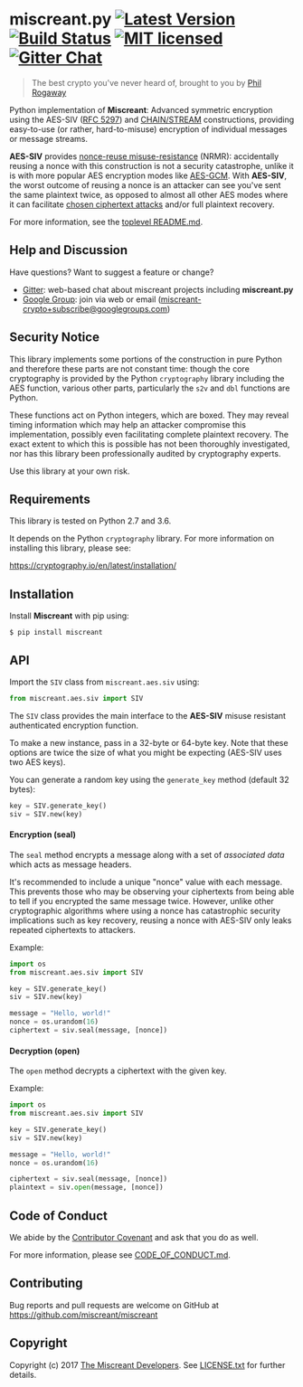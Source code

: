 # miscreant.py [![Latest Version][pypi-shield]][pypi-link] [![Build Status][build-image]][build-link] [![MIT licensed][license-image]][license-link] [![Gitter Chat][gitter-image]][gitter-link]

[pypi-shield]: https://img.shields.io/pypi/v/miscreant.svg
[pypi-link]: https://pypi.python.org/pypi/miscreant/
[build-image]: https://secure.travis-ci.org/miscreant/miscreant.svg?branch=master
[build-link]: http://travis-ci.org/miscreant/miscreant
[license-image]: https://img.shields.io/badge/license-MIT-blue.svg
[license-link]: https://github.com/miscreant/miscreant/blob/master/LICENSE.txt
[gitter-image]: https://badges.gitter.im/badge.svg
[gitter-link]: https://gitter.im/miscreant/Lobby

> The best crypto you've never heard of, brought to you by [Phil Rogaway]

Python implementation of **Miscreant**: Advanced symmetric encryption using the
AES-SIV ([RFC 5297]) and [CHAIN/STREAM] constructions, providing easy-to-use (or
rather, hard-to-misuse) encryption of individual messages or message streams.

**AES-SIV** provides [nonce-reuse misuse-resistance] (NRMR): accidentally
reusing a nonce with this construction is not a security catastrophe,
unlike it is with more popular AES encryption modes like [AES-GCM].
With **AES-SIV**, the worst outcome of reusing a nonce is an attacker
can see you've sent the same plaintext twice, as opposed to almost all other
AES modes where it can facilitate [chosen ciphertext attacks] and/or
full plaintext recovery.

For more information, see the [toplevel README.md].

[Phil Rogaway]: https://en.wikipedia.org/wiki/Phillip_Rogaway
[AES-SIV]: https://www.iacr.org/archive/eurocrypt2006/40040377/40040377.pdf
[RFC 5297]: https://tools.ietf.org/html/rfc5297
[CHAIN/STREAM]: http://web.cs.ucdavis.edu/~rogaway/papers/oae.pdf
[nonce-reuse misuse-resistance]: https://www.lvh.io/posts/nonce-misuse-resistance-101.html
[AES-GCM]: https://en.wikipedia.org/wiki/Galois/Counter_Mode
[chosen ciphertext attacks]: https://en.wikipedia.org/wiki/Chosen-ciphertext_attack
[toplevel README.md]: https://github.com/miscreant/miscreant/blob/master/README.md

## Help and Discussion

Have questions? Want to suggest a feature or change?

* [Gitter]: web-based chat about miscreant projects including **miscreant.py**
* [Google Group]: join via web or email ([miscreant-crypto+subscribe@googlegroups.com])

[Gitter]: https://gitter.im/miscreant/Lobby
[Google Group]: https://groups.google.com/forum/#!forum/miscreant-crypto
[miscreant-crypto+subscribe@googlegroups.com]: mailto:miscreant-crypto+subscribe@googlegroups.com?subject=subscribe

## Security Notice

This library implements some portions of the construction in pure Python and
therefore these parts are not constant time: though the core cryptography is
provided by the Python `cryptography` library including the AES function,
various other parts, particularly the `s2v` and `dbl` functions are Python.

These functions act on Python integers, which are boxed. They may reveal
timing information which may help an attacker compromise this implementation,
possibly even facilitating complete plaintext recovery. The exact extent to
which this is possible has not been thoroughly investigated, nor has this
library been professionally audited by cryptography experts.

Use this library at your own risk.

## Requirements

This library is tested on Python 2.7 and 3.6.

It depends on the Python `cryptography` library. For more information on
installing this library, please see:

https://cryptography.io/en/latest/installation/

## Installation

Install **Miscreant** with pip using:

```
$ pip install miscreant
```

## API

Import the `SIV` class from `miscreant.aes.siv` using:

```python
from miscreant.aes.siv import SIV
```

The `SIV` class provides the main interface to the **AES-SIV** misuse resistant
authenticated encryption function.

To make a new instance, pass in a 32-byte or 64-byte key. Note that these
options are twice the size of what you might be expecting (AES-SIV uses two
AES keys).

You can generate a random key using the `generate_key` method (default 32 bytes):

```python
key = SIV.generate_key()
siv = SIV.new(key)
```

#### Encryption (seal)

The `seal` method encrypts a message along with a set of *associated data*
which acts as message headers.

It's recommended to include a unique "nonce" value with each message. This
prevents those who may be observing your ciphertexts from being able to tell
if you encrypted the same message twice. However, unlike other cryptographic
algorithms where using a nonce has catastrophic security implications such as
key recovery, reusing a nonce with AES-SIV only leaks repeated ciphertexts to
attackers.

Example:

```python
import os
from miscreant.aes.siv import SIV

key = SIV.generate_key()
siv = SIV.new(key)

message = "Hello, world!"
nonce = os.urandom(16)
ciphertext = siv.seal(message, [nonce])
```

#### Decryption (open)

The `open` method decrypts a ciphertext with the given key.

Example:

```python
import os
from miscreant.aes.siv import SIV

key = SIV.generate_key()
siv = SIV.new(key)

message = "Hello, world!"
nonce = os.urandom(16)

ciphertext = siv.seal(message, [nonce])
plaintext = siv.open(message, [nonce])
```

## Code of Conduct

We abide by the [Contributor Covenant][cc] and ask that you do as well.

For more information, please see [CODE_OF_CONDUCT.md].

[cc]: https://contributor-covenant.org
[CODE_OF_CONDUCT.md]: https://github.com/miscreant/miscreant/blob/master/CODE_OF_CONDUCT.md

## Contributing

Bug reports and pull requests are welcome on GitHub at https://github.com/miscreant/miscreant

## Copyright

Copyright (c) 2017 [The Miscreant Developers][AUTHORS].
See [LICENSE.txt] for further details.

[AUTHORS]: https://github.com/miscreant/miscreant/blob/master/AUTHORS.md
[LICENSE.txt]: https://github.com/miscreant/miscreant/blob/master/LICENSE.txt
